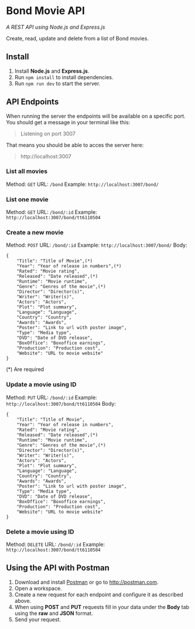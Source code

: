 # Bond Movie API
*A REST API using Node.js and Express.js*

Create, read, update and delete from a list of Bond movies.

## Install

1. Install **Node.js** and **Express.js**.
2. Run `npm install` to install dependencies.
3. Run `npm run dev` to start the server.

## API Endpoints

When running the server the endpoints will be available on a specific port. You should get a message in your terminal like this:

> Listening on port 3007

That means you should be able to acces the server here:

> http://localhost:3007

### List all movies

Method: `GET`
URL: `/bond`
Example: `http://localhost:3007/bond/`

### List one movie

Method: `GET`
URL: `/bond/:id`
Example: `http://localhost:3007/bond/tt6110504`

### Create a new movie

Method: `POST`
URL: `/bond/:id`
Example: `http://localhost:3007/bond/`
Body: 
```
{
	"Title": "Title of Movie",(*)
	"Year": "Year of release in numbers",(*)
	"Rated": "Movie rating",
	"Released": "Date released",(*)
	"Runtime": "Movie runtime",
	"Genre": "Genres of the movie",(*)
	"Director": "Director(s)",
	"Writer": "Writer(s)",
	"Actors": "Actors",
	"Plot": "Plot summary",
	"Language": "Language",
	"Country": "Country",
	"Awards": "Awards",
	"Poster": "Link to url with poster image",
	"Type": "Media type",
	"DVD": "Date of DVD release",
	"BoxOffice": "Boxoffice earnings",
	"Production": "Production cost",
	"Website": "URL to movie website"
}
```
(*) Are required

### Update a movie  using ID

Method: `PUT`
URL: `/bond/:id`
Example: `http://localhost:3007/bond/tt6110504`
Body: 
```
{
	"Title": "Title of Movie",
	"Year": "Year of release in numbers",
	"Rated": "Movie rating",
	"Released": "Date released",(*)
	"Runtime": "Movie runtime",
	"Genre": "Genres of the movie",(*)
	"Director": "Director(s)",
	"Writer": "Writer(s)",
	"Actors": "Actors",
	"Plot": "Plot summary",
	"Language": "Language",
	"Country": "Country",
	"Awards": "Awards",
	"Poster": "Link to url with poster image",
	"Type": "Media type",
	"DVD": "Date of DVD release",
	"BoxOffice": "Boxoffice earnings",
	"Production": "Production cost",
	"Website": "URL to movie website"
}
```

### Delete a movie using ID

Method: `DELETE`
URL: `/bond/:id`
Example: `http://localhost:3007/bond/tt6110504`

## Using the API with Postman

1. Download and install [Postman](http://postman.com/downloads/) or go to http://postman.com.
2. Open a workspace.
3. Create a new request for each endpoint and configure it as described above.
4. When using **POST** and **PUT** requests fill in your data under the **Body** tab using the **raw** and **JSON** format.
5. Send your request.